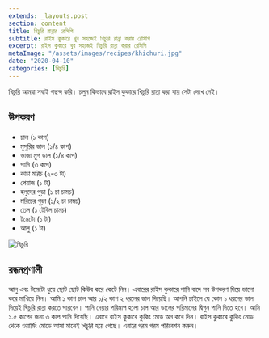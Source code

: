 ```yaml
---
extends: _layouts.post
section: content
title: খিচুরি রান্নার রেসিপি
subtitle: রাইস কুকারে খুব সহজেই খিচুরি রান্না করার রেসিপি
excerpt: রাইস কুকারে খুব সহজেই খিচুরি রান্না করার রেসিপি
metaImage: "/assets/images/recipes/khichuri.jpg"
date: "2020-04-10"
categories: [খিচুরি]
---
```


খিচুরি আমরা সবাই পছন্দ করি। চলুন কিভাবে রাইস কুকারে খিচুরি রান্না করা যায় সেটা দেখে নেই।

## উপকরণ

- চাল (১ কাপ)
- মুসুরির ডাল (১/৪ কাপ)
- ভাজা মুগ ডাল (১/৪ কাপ)
- পানি (৩ কাপ)
- কাচা মরিচ (২-৩ টা)
- পেয়াজ (১ টা)
- হলুদের গুড়া (১ চা চামচ)
- মরিচের গুড়া (১/২ চা চামচ)
- তেল (১ টেবিল চামচ)
- টমেটো (১ টা)
- আলু (১ টা)

![খিচুরি](/assets/images/recipes/khichuri.jpg)

## রন্ধনপ্রণালী

আলু এবং টমেটো ধুয়ে ছোট ছোট কিউব করে কেটে নিন। এবারের রাইস কুকারে পানি বাদে সব উপকরণ দিয়ে ভালো
করে মাখিয়ে নিন। আমি ১ কাপ চাল আর ১/২ কাপ ২ ধরনের ডাল দিয়েছি। আপনি চাইলে যে কোন ১ ধরনের ডাল
দিয়েই খিচুরি রান্না করতে পারবেন। পানি দেয়ার পরিমাপ হলো চাল আর ডালের পরিমানের দ্বিগুন পানি দিতে হবে।
আমি ১.৫ কাপের জন্য ৩ কাপ পানি দিয়েছি। এবারে রাইস কুকারে কুকিং মোড অন করে দিন। রাইস কুকারে কুকিং
মোড থেকে ওয়ার্মিং মোডে আসা মানেই খিচুরি হয়ে গেছে। এবারে গরম গরম পরিবেশন করুন।
